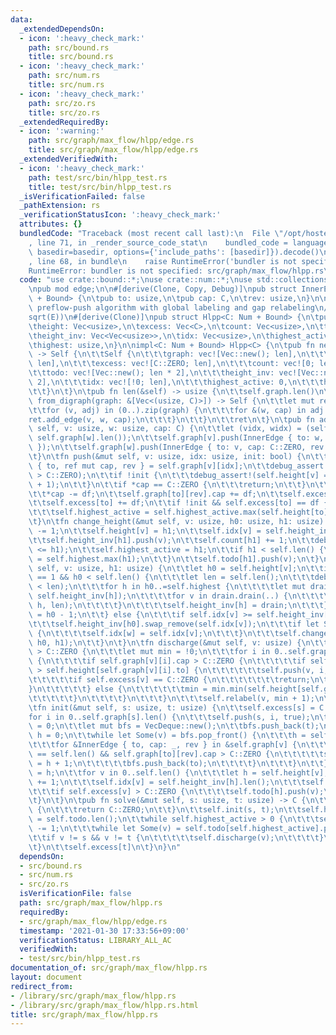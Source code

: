 ```yaml
---
data:
  _extendedDependsOn:
  - icon: ':heavy_check_mark:'
    path: src/bound.rs
    title: src/bound.rs
  - icon: ':heavy_check_mark:'
    path: src/num.rs
    title: src/num.rs
  - icon: ':heavy_check_mark:'
    path: src/zo.rs
    title: src/zo.rs
  _extendedRequiredBy:
  - icon: ':warning:'
    path: src/graph/max_flow/hlpp/edge.rs
    title: src/graph/max_flow/hlpp/edge.rs
  _extendedVerifiedWith:
  - icon: ':heavy_check_mark:'
    path: test/src/bin/hlpp_test.rs
    title: test/src/bin/hlpp_test.rs
  _isVerificationFailed: false
  _pathExtension: rs
  _verificationStatusIcon: ':heavy_check_mark:'
  attributes: {}
  bundledCode: "Traceback (most recent call last):\n  File \"/opt/hostedtoolcache/Python/3.9.1/x64/lib/python3.9/site-packages/onlinejudge_verify/documentation/build.py\"\
    , line 71, in _render_source_code_stat\n    bundled_code = language.bundle(stat.path,\
    \ basedir=basedir, options={'include_paths': [basedir]}).decode()\n  File \"/opt/hostedtoolcache/Python/3.9.1/x64/lib/python3.9/site-packages/onlinejudge_verify/languages/user_defined.py\"\
    , line 68, in bundle\n    raise RuntimeError('bundler is not specified: {}'.format(path.as_posix()))\n\
    RuntimeError: bundler is not specified: src/graph/max_flow/hlpp.rs\n"
  code: "use crate::bound::*;\nuse crate::num::*;\nuse std::collections::VecDeque;\n\
    \npub mod edge;\n\n#[derive(Clone, Copy, Debug)]\npub struct InnerEdge<C: Num\
    \ + Bound> {\n\tpub to: usize,\n\tpub cap: C,\n\trev: usize,\n}\n\n/// highest-label\
    \ preflow-push algorithm with global labeling and gap relabeling\n/// O(V^2 \\\
    sqrt(E))\n#[derive(Clone)]\npub struct Hlpp<C: Num + Bound> {\n\tpub graph: Vec<Vec<InnerEdge<C>>>,\n\
    \theight: Vec<usize>,\n\texcess: Vec<C>,\n\tcount: Vec<usize>,\n\ttodo: Vec<Vec<usize>>,\n\
    \theight_inv: Vec<Vec<usize>>,\n\tidx: Vec<usize>,\n\thighest_active: usize,\n\
    \thighest: usize,\n}\n\nimpl<C: Num + Bound> Hlpp<C> {\n\tpub fn new(len: usize)\
    \ -> Self {\n\t\tSelf {\n\t\t\tgraph: vec![Vec::new(); len],\n\t\t\theight: vec![len;\
    \ len],\n\t\t\texcess: vec![C::ZERO; len],\n\t\t\tcount: vec![0; len * 2],\n\t\
    \t\ttodo: vec![Vec::new(); len * 2],\n\t\t\theight_inv: vec![Vec::new(); len *\
    \ 2],\n\t\t\tidx: vec![!0; len],\n\t\t\thighest_active: 0,\n\t\t\thighest: 0,\n\
    \t\t}\n\t}\n\tpub fn len(&self) -> usize {\n\t\tself.graph.len()\n\t}\n\tpub fn\
    \ from_digraph(graph: &[Vec<(usize, C)>]) -> Self {\n\t\tlet mut ret = Self::new(graph.len());\n\
    \t\tfor (v, adj) in (0..).zip(graph) {\n\t\t\tfor &(w, cap) in adj {\n\t\t\t\t\
    ret.add_edge(v, w, cap);\n\t\t\t}\n\t\t}\n\t\tret\n\t}\n\tpub fn add_edge(&mut\
    \ self, v: usize, w: usize, cap: C) {\n\t\tlet (vidx, widx) = (self.graph[v].len(),\
    \ self.graph[w].len());\n\t\tself.graph[v].push(InnerEdge { to: w, cap, rev: widx\
    \ });\n\t\tself.graph[w].push(InnerEdge { to: v, cap: C::ZERO, rev: vidx });\n\
    \t}\n\tfn push(&mut self, v: usize, idx: usize, init: bool) {\n\t\tlet InnerEdge\
    \ { to, ref mut cap, rev } = self.graph[v][idx];\n\t\tdebug_assert!(self.excess[v]\
    \ > C::ZERO);\n\t\tif !init {\n\t\t\tdebug_assert!(self.height[v] == self.height[to]\
    \ + 1);\n\t\t}\n\t\tif *cap == C::ZERO {\n\t\t\treturn;\n\t\t}\n\t\tlet df = self.excess[v].min(*cap);\n\
    \t\t*cap -= df;\n\t\tself.graph[to][rev].cap += df;\n\t\tself.excess[v] -= df;\n\
    \t\tself.excess[to] += df;\n\t\tif !init && self.excess[to] == df {\n\t\t\tself.todo[self.height[to]].push(to);\n\
    \t\t\tself.highest_active = self.highest_active.max(self.height[to]);\n\t\t}\n\
    \t}\n\tfn change_height(&mut self, v: usize, h0: usize, h1: usize) {\n\t\tself.count[h0]\
    \ -= 1;\n\t\tself.height[v] = h1;\n\t\tself.idx[v] = self.height_inv[h1].len();\n\
    \t\tself.height_inv[h1].push(v);\n\t\tself.count[h1] += 1;\n\t\tdebug_assert!(self.highest_active\
    \ <= h1);\n\t\tself.highest_active = h1;\n\t\tif h1 < self.len() {\n\t\t\tself.highest\
    \ = self.highest.max(h1);\n\t\t}\n\t\tself.todo[h1].push(v);\n\t}\n\tfn relabel(&mut\
    \ self, v: usize, h1: usize) {\n\t\tlet h0 = self.height[v];\n\t\tif self.count[h0]\
    \ == 1 && h0 < self.len() {\n\t\t\tlet len = self.len();\n\t\t\tdebug_assert!(self.highest\
    \ < len);\n\t\t\tfor h in h0..=self.highest {\n\t\t\t\tlet mut drain = std::mem::take(&mut\
    \ self.height_inv[h]);\n\t\t\t\tfor v in drain.drain(..) {\n\t\t\t\t\tself.change_height(v,\
    \ h, len);\n\t\t\t\t}\n\t\t\t\tself.height_inv[h] = drain;\n\t\t\t}\n\t\t\tself.highest\
    \ = h0 - 1;\n\t\t} else {\n\t\t\tif self.idx[v] >= self.height_inv[h0].len() {}\n\
    \t\t\tself.height_inv[h0].swap_remove(self.idx[v]);\n\t\t\tif let Some(&w) = self.height_inv[h0].get(self.idx[v])\
    \ {\n\t\t\t\tself.idx[w] = self.idx[v];\n\t\t\t}\n\t\t\tself.change_height(v,\
    \ h0, h1);\n\t\t}\n\t}\n\tfn discharge(&mut self, v: usize) {\n\t\twhile self.excess[v]\
    \ > C::ZERO {\n\t\t\tlet mut min = !0;\n\t\t\tfor i in 0..self.graph[v].len()\
    \ {\n\t\t\t\tif self.graph[v][i].cap > C::ZERO {\n\t\t\t\t\tif self.height[v]\
    \ > self.height[self.graph[v][i].to] {\n\t\t\t\t\t\tself.push(v, i, false);\n\t\
    \t\t\t\t\tif self.excess[v] == C::ZERO {\n\t\t\t\t\t\t\treturn;\n\t\t\t\t\t\t\
    }\n\t\t\t\t\t} else {\n\t\t\t\t\t\tmin = min.min(self.height[self.graph[v][i].to]);\n\
    \t\t\t\t\t}\n\t\t\t\t}\n\t\t\t}\n\t\t\tself.relabel(v, min + 1);\n\t\t}\n\t}\n\
    \tfn init(&mut self, s: usize, t: usize) {\n\t\tself.excess[s] = C::MAX;\n\t\t\
    for i in 0..self.graph[s].len() {\n\t\t\tself.push(s, i, true);\n\t\t}\n\t\tself.height[t]\
    \ = 0;\n\t\tlet mut bfs = VecDeque::new();\n\t\tbfs.push_back(t);\n\t\tlet mut\
    \ h = 0;\n\t\twhile let Some(v) = bfs.pop_front() {\n\t\t\th = self.height[v];\n\
    \t\t\tfor &InnerEdge { to, cap: _, rev } in &self.graph[v] {\n\t\t\t\tif self.height[to]\
    \ == self.len() && self.graph[to][rev].cap > C::ZERO {\n\t\t\t\t\tself.height[to]\
    \ = h + 1;\n\t\t\t\t\tbfs.push_back(to);\n\t\t\t\t}\n\t\t\t}\n\t\t}\n\t\tself.highest\
    \ = h;\n\t\tfor v in 0..self.len() {\n\t\t\tlet h = self.height[v];\n\t\t\tself.count[h]\
    \ += 1;\n\t\t\tself.idx[v] = self.height_inv[h].len();\n\t\t\tself.height_inv[h].push(v);\n\
    \t\t\tif self.excess[v] > C::ZERO {\n\t\t\t\tself.todo[h].push(v);\n\t\t\t}\n\t\
    \t}\n\t}\n\tpub fn solve(&mut self, s: usize, t: usize) -> C {\n\t\tif s == t\
    \ {\n\t\t\treturn C::ZERO;\n\t\t}\n\t\tself.init(s, t);\n\t\tself.highest_active\
    \ = self.todo.len();\n\t\twhile self.highest_active > 0 {\n\t\t\tself.highest_active\
    \ -= 1;\n\t\t\twhile let Some(v) = self.todo[self.highest_active].pop() {\n\t\t\
    \t\tif v != s && v != t {\n\t\t\t\t\tself.discharge(v);\n\t\t\t\t}\n\t\t\t}\n\t\
    \t}\n\t\tself.excess[t]\n\t}\n}\n"
  dependsOn:
  - src/bound.rs
  - src/num.rs
  - src/zo.rs
  isVerificationFile: false
  path: src/graph/max_flow/hlpp.rs
  requiredBy:
  - src/graph/max_flow/hlpp/edge.rs
  timestamp: '2021-01-30 17:33:56+09:00'
  verificationStatus: LIBRARY_ALL_AC
  verifiedWith:
  - test/src/bin/hlpp_test.rs
documentation_of: src/graph/max_flow/hlpp.rs
layout: document
redirect_from:
- /library/src/graph/max_flow/hlpp.rs
- /library/src/graph/max_flow/hlpp.rs.html
title: src/graph/max_flow/hlpp.rs
---
```

